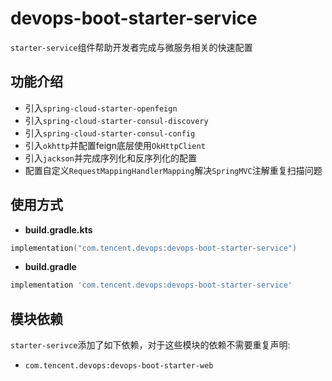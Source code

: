 # devops-boot-starter-service

`starter-service`组件帮助开发者完成与微服务相关的快速配置

## 功能介绍
- 引入`spring-cloud-starter-openfeign`
- 引入`spring-cloud-starter-consul-discovery`
- 引入`spring-cloud-starter-consul-config`
- 引入`okhttp`并配置feign底层使用`OkHttpClient`
- 引入`jackson`并完成序列化和反序列化的配置
- 配置自定义`RequestMappingHandlerMapping`解决`SpringMVC`注解重复扫描问题


## 使用方式
- **build.gradle.kts**

```kotlin
implementation("com.tencent.devops:devops-boot-starter-service")
```

- **build.gradle**

```groovy
implementation 'com.tencent.devops:devops-boot-starter-service'
```

## 模块依赖
`starter-serivce`添加了如下依赖，对于这些模块的依赖不需要重复声明:
- `com.tencent.devops:devops-boot-starter-web`
